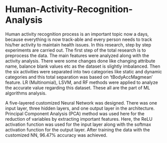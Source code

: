 # Human-Activity-Recognition-Analysis

Human activity recognition process is an important topic now a days, because everything is now track-able and every person needs to track his/her activity to maintain health issues. In this research, step by step experiments are carried out. The first step of the total research is to preprocess the data. The main features were analyzed along with the activity analysis. There were some changes done like changing attribute name, balance blank values etc as the dataset is slightly imbalanced. Then the six activities were separated into two categories like static and dynamic categories and this total separation was based on ‘tBodyAccMagmean’ feature. LR (Multinomial), LSVM, and RF methods were applied to analyze the accurate value regarding this dataset. These all are the part of ML algorithms analysis.

A five-layered customized Neural Network was designed. There was one input layer, three hidden layers, and one output layer in the architecture. Principal Component Analysis (PCA) method was used here for the reduction of variables by extracting important features. Here, the ReLU activation function was used for the input layer along with the softmax activation function for the output layer. After training the data with the customized NN, 96.47% accuracy was achieved.
